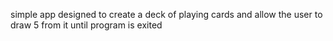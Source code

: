 simple app designed to create a deck of playing cards and allow the user to draw 5 from it until program is exited

